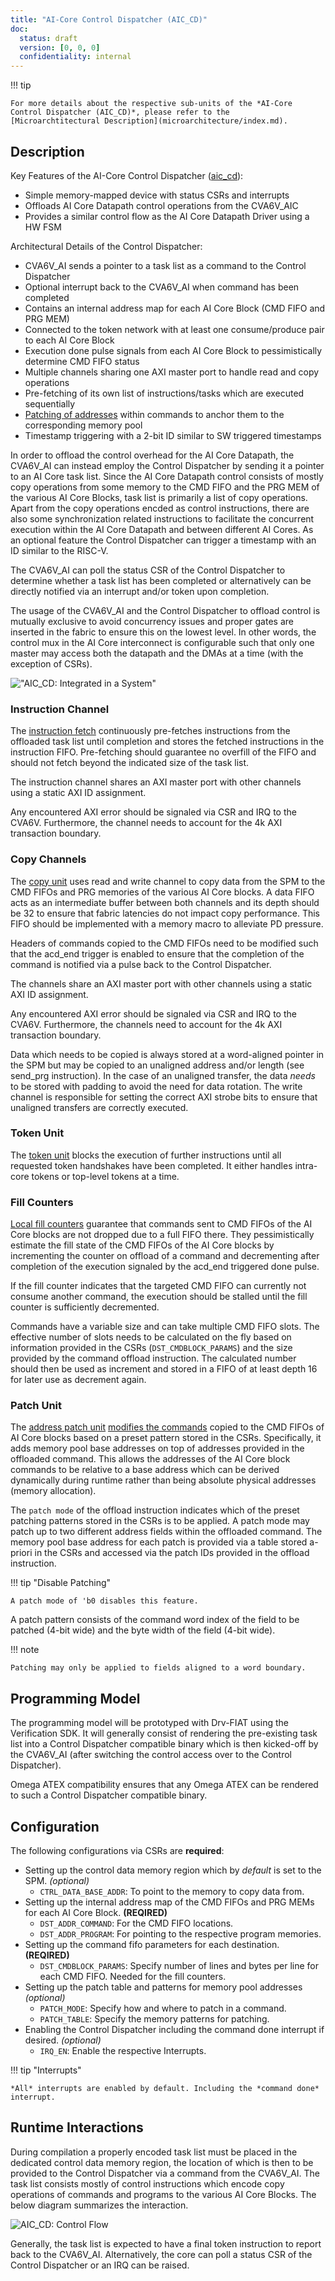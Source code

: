 ```yaml
---
title: "AI-Core Control Dispatcher (AIC_CD)"
doc:
  status: draft
  version: [0, 0, 0]
  confidentiality: internal
---
```


!!! tip

    For more details about the respective sub-units of the *AI-Core Control Dispatcher (AIC_CD)*, please refer to the
    [Microarchtitectural Description](microarchitecture/index.md).

## Description

Key Features of the AI-Core Control Dispatcher ([aic_cd]({{link_repo_file("hw/ip/aic_control_dispatcher/default")}})):

- Simple memory-mapped device with status CSRs and interrupts
- Offloads AI Core Datapath control operations from the CVA6V_AIC
- Provides a similar control flow as the AI Core Datapath Driver using a HW FSM

Architectural Details of the Control Dispatcher:

- CVA6V_AI sends a pointer to a task list as a command to the Control Dispatcher
- Optional interrupt back to the CVA6V_AI when command has been completed
- Contains an internal address map for each AI Core Block (CMD FIFO and PRG MEM)
- Connected to the token network with at least one consume/produce pair to each AI Core Block
- Execution done pulse signals from each AI Core Block to pessimistically determine CMD FIFO status
- Multiple channels sharing one AXI master port to handle read and copy operations
- Pre-fetching of its own list of instructions/tasks which are executed sequentially
- [Patching of addresses](./address_patching.md) within commands to anchor them to the corresponding memory pool
- Timestamp triggering with a 2-bit ID similar to SW triggered timestamps

In order to offload the control overhead for the AI Core Datapath, the CVA6V_AI can instead employ the Control
Dispatcher by sending it a pointer to an AI Core task list.  Since the AI Core Datapath control consists of mostly copy
operations from some memory to the CMD FIFO and the PRG MEM of the various AI Core Blocks, task list is primarily a list
of copy operations.  Apart from the copy operations encded as control instructions, there are also some synchronization
related instructions to facilitate the concurrent execution within the AI Core Datapath and between different AI Cores.
As an optional feature the Control Dispatcher can trigger a timestamp with an ID similar to the RISC-V.

The CVA6V_AI can poll the status CSR of the Control Dispatcher to determine whether a task list has been completed or
alternatively can be directly notified via an interrupt and/or token upon completion.

The usage of the CVA6V_AI and the Control Dispatcher to offload control is mutually exclusive to avoid concurrency
issues and proper gates are inserted in the fabric to ensure this on the lowest level.  In other words, the control mux
in the AI Core interconnect is configurable such that only one master may access both the datapath and the DMAs at
a time (with the exception of CSRs).

!["AIC_CD: Integrated in a System"](./figures/aic_cd_in_system.drawio.svg)


### Instruction Channel

The [instruction fetch](./microarchitecture/instruction_fetch/index.md) continuously pre-fetches instructions from the
offloaded task list until completion and stores the fetched instructions in the instruction FIFO.  Pre-fetching should
guarantee no overfill of the FIFO and should not fetch beyond the indicated size of the task list.

The instruction channel shares an AXI master port with other channels using a static AXI ID assignment.

Any encountered AXI error should be signaled via CSR and IRQ to the CVA6V. Furthermore, the channel needs to account
for the 4k AXI transaction boundary.


### Copy Channels

The [copy unit](./microarchitecture/copy_unit/index.md) uses read and write channel to copy data from the SPM to the
CMD FIFOs and PRG memories of the various AI Core blocks.  A data FIFO acts as an intermediate buffer between both
channels and its depth should be 32 to ensure that fabric latencies do not impact copy performance.  This FIFO should be
implemented with a memory macro to alleviate PD pressure.

Headers of commands copied to the CMD FIFOs need to be modified such that the acd_end trigger is enabled to ensure that
the completion of the command is notified via a pulse back to the Control Dispatcher.

The channels share an AXI master port with other channels using a static AXI ID assignment.

Any encountered AXI error should be signaled via CSR and IRQ to the CVA6V. Furthermore, the channels need to account for
the 4k AXI transaction boundary.

Data which needs to be copied is always stored at a word-aligned pointer in the SPM but may be copied to an unaligned
address and/or length (see send_prg instruction).  In the case of an unaligned transfer, the data *needs* to be stored
with padding to avoid the need for data rotation.  The write channel is responsible for setting the correct AXI strobe
bits to ensure that unaligned transfers are correctly executed.


### Token Unit

The [token unit](./microarchitecture/token_unit.md) blocks the execution of further instructions until all requested
token handshakes have been completed. It either handles intra-core tokens or top-level tokens at a time.


### Fill Counters

[Local fill counters](./microarchitecture/copy_unit/fill_counters.md) guarantee that commands sent to CMD FIFOs of the
AI Core blocks are not dropped due to a full FIFO there.  They pessimistically estimate the fill state of the CMD FIFOs
of the AI Core blocks by incrementing the counter on offload of a command and decrementing after completion of the
execution signaled by the acd_end triggered done pulse.

If the fill counter indicates that the targeted CMD FIFO can currently not consume another command, the execution should
be stalled until the fill counter is sufficiently decremented.

Commands have a variable size and can take multiple CMD FIFO slots. The effective number of slots needs to be calculated
on the fly based on information provided in the CSRs (`DST_CMDBLOCK_PARAMS`) and the size provided by the command
offload instruction.  The calculated number should then be used as increment and stored in a FIFO of at least depth 16
for later use as decrement again.


### Patch Unit

The [address patch unit](./microarchitecture/copy_unit/address_patching.md) [modifies the commands](./address_patching.md)
copied to the CMD FIFOs of AI Core blocks based on a preset pattern stored in the CSRs.  Specifically, it adds memory
pool base addresses on top of addresses provided in the offloaded command.  This allows the addresses of the AI Core
block commands to be relative to a base address which can be derived dynamically during runtime rather than being
absolute physical addresses (memory allocation).

The `patch mode` of the offload instruction indicates which of the preset patching patterns stored in the CSRs is to be
applied.  A patch mode may patch up to two different address fields within the offloaded command. The memory pool base
address for each patch is provided via a table stored a-priori in the CSRs and accessed via the patch IDs provided in
the offload instruction.

!!! tip "Disable Patching"

    A patch mode of 'b0 disables this feature.

A patch pattern consists of the command word index of the field to be patched (4-bit wide) and the byte width of the
field (4-bit wide).

!!! note

    Patching may only be applied to fields aligned to a word boundary.


## Programming Model

<!-- TODO(@wolfgang.roenninger) Reference to new chapter if this is a bit more fleshed out by Architecture.-->

The programming model will be prototyped with Drv-FIAT using the Verification SDK.  It will generally consist of
rendering the pre-existing task list into a Control Dispatcher compatible binary which is then kicked-off by the
CVA6V_AI (after switching the control access over to the Control Dispatcher).

Omega ATEX compatibility ensures that any Omega ATEX can be rendered to such a Control Dispatcher compatible binary.


## Configuration

The following configurations via CSRs are **required**:

- Setting up the control data memory region which by *default* is set to the SPM. *(optional)*
    - `CTRL_DATA_BASE_ADDR`: To point to the memory to copy data from.
- Setting up the internal address map of the CMD FIFOs and PRG MEMs for each AI Core Block. **(REQIRED)**
    - `DST_ADDR_COMMAND`: For the CMD FIFO locations.
    - `DST_ADDR_PROGRAM`: For pointing to the respective program memories.
- Setting up the command fifo parameters for each destination. **(REQIRED)**
    - `DST_CMDBLOCK_PARAMS`: Specify number of lines and bytes per line for each CMD FIFO. Needed for the fill counters.
- Setting up the patch table and patterns for memory pool addresses *(optional)*
    - `PATCH_MODE`: Specify how and where to patch in a command.
    - `PATCH_TABLE`: Specify the memory patterns for patching.
- Enabling the Control Dispatcher including the command done interrupt if desired. *(optional)*
    - `IRQ_EN`: Enable the respective Interrupts.


!!! tip "Interrupts"

    *All* interrupts are enabled by default. Including the *command done* interrupt.


## Runtime Interactions

During compilation a properly encoded task list must be placed in the dedicated control data memory region, the location
of which is then to be provided to the Control Dispatcher via a command from the CVA6V_AI.  The task list consists
mostly of control instructions which encode copy operations of commands and programs to the various AI Core Blocks.
The below diagram summarizes the interaction.

![AIC_CD: Control Flow](./figures/aic_cd_control_flow.drawio.svg)

Generally, the task list is expected to have a final token instruction to report back to the CVA6V_AI.
Alternatively, the core can poll a status CSR of the Control Dispatcher or an IRQ can be raised.
